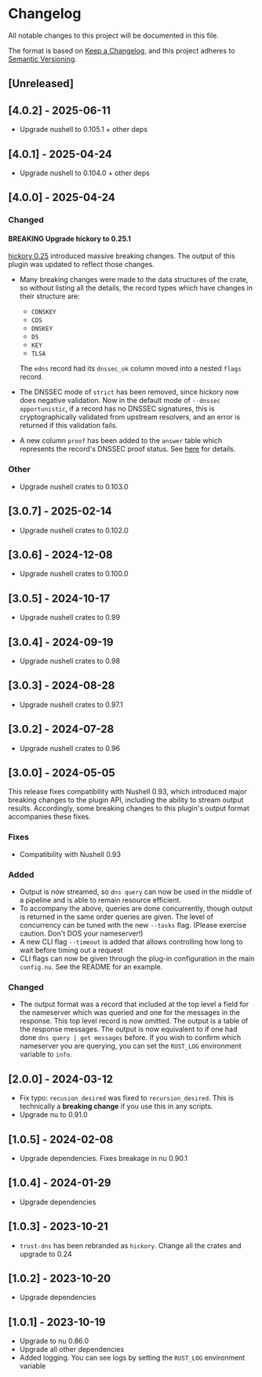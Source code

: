 # Changelog

All notable changes to this project will be documented in this file.

The format is based on [Keep a Changelog](https://keepachangelog.com/en/1.0.0/),
and this project adheres to [Semantic Versioning](https://semver.org/spec/v2.0.0.html).

## [Unreleased]

## [4.0.2] - 2025-06-11

* Upgrade nushell to 0.105.1 + other deps

## [4.0.1] - 2025-04-24

* Upgrade nushell to 0.104.0 + other deps

## [4.0.0] - 2025-04-24

### Changed

#### **BREAKING** Upgrade hickory to 0.25.1
[hickory 0.25](https://github.com/hickory-dns/hickory-dns/releases/tag/v0.25.0)
introduced massive breaking changes. The output of this plugin was updated to
reflect those changes.

* Many breaking changes were made to the data structures of the crate, so
  without listing all the details, the record types which have changes
  in their structure are:

  * `CDNSKEY`
  * `CDS`
  * `DNSKEY`
  * `DS`
  * `KEY`
  * `TLSA`

  The `edns` record had its `dnssec_ok` column moved into a nested `flags`
  record.
* The DNSSEC mode of `strict` has been removed, since hickory now does negative
  validation. Now in the default mode of `--dnssec opportunistic`, if a record
  has no DNSSEC signatures, this is cryptographically validated from upstream
  resolvers, and an error is returned if this validation fails.
* A new column `proof` has been added to the `answer` table which represents the
  record's DNSSEC proof status. See
  [here](https://docs.rs/hickory-proto/0.25.1/hickory_proto/dnssec/proof/enum.Proof.html)
  for details.

### Other
* Upgrade nushell crates to 0.103.0

## [3.0.7] - 2025-02-14

* Upgrade nushell crates to 0.102.0

## [3.0.6] - 2024-12-08

* Upgrade nushell crates to 0.100.0

## [3.0.5] - 2024-10-17

* Upgrade nushell crates to 0.99

## [3.0.4] - 2024-09-19

* Upgrade nushell crates to 0.98

## [3.0.3] - 2024-08-28

* Upgrade nushell crates to 0.97.1

## [3.0.2] - 2024-07-28

* Upgrade nushell crates to 0.96

## [3.0.0] - 2024-05-05

This release fixes compatibility with Nushell 0.93, which introduced major
breaking changes to the plugin API, including the ability to stream output
results. Accordingly, some breaking changes to this plugin's output format
accompanies these fixes.


### Fixes

* Compatibility with Nushell 0.93

### Added

* Output is now streamed, so `dns query` can now be used in the middle of a
  pipeline and is able to remain resource efficient.
* To accompany the above, queries are done concurrently, though output is
  returned in the same order queries are given. The level of concurrency can be
  tuned with the new `--tasks` flag. (Please exercise caution. Don't DOS your
  nameserver!)
* A new CLI flag `--timeout` is added that allows controlling how long to wait
  before timing out a request
* CLI flags can now be given through the plug-in configuration in the main
  `config.nu`. See the README for an example.

### Changed

* The output format was a record that included at the top level a field for
  the nameserver which was queried and one for the messages in the response.
  This top level record is now omitted. The output is a table of the response
  messages. The output is now equivalent to if one had done `dns query | get
  messages` before. If you wish to confirm which nameserver you are querying,
  you can set the `RUST_LOG` environment variable to `info`.

## [2.0.0] - 2024-03-12

* Fix typo: `recusion_desired` was fixed to `recursion_desired`. This is
  technically a **breaking change** if you use this in any scripts.
* Upgrade nu to 0.91.0

## [1.0.5] - 2024-02-08

* Upgrade dependencies. Fixes breakage in nu 0.90.1

## [1.0.4] - 2024-01-29

* Upgrade dependencies

## [1.0.3] - 2023-10-21

* `trust-dns` has been rebranded as `hickory`. Change all the crates and upgrade
  to 0.24

## [1.0.2] - 2023-10-20

* Upgrade dependencies

## [1.0.1] - 2023-10-19

* Upgrade to nu 0.86.0
* Upgrade all other dependencies
* Added logging. You can see logs by setting the `RUST_LOG` environment variable
